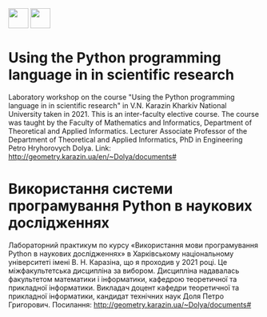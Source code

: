 <img src="https://github.com/MaksymAndreiev/PythonScientificResearchCourse/assets/29687267/62c9b16f-3082-429b-8859-924a8ef317ad" width="40" height="40">
<img src="https://github.com/MaksymAndreiev/PythonScientificResearchCourse/assets/29687267/e15c264c-7781-413c-8404-c23c7860d04d" width="40" height="40">

# Using the Python programming language in in scientific research
Laboratory workshop on the course "Using the Python programming language in in scientific research" in V.N. Karazin Kharkiv National University taken in 2021. This is an inter-faculty elective course. The course was taught by the Faculty of Mathematics and Informatics, Department of Theoretical and Applied Informatics. Lecturer Associate Professor of the Department of Theoretical and Applied Informatics, PhD in Engineering Petro Hryhorovych Dolya. Link: http://geometry.karazin.ua/en/~Dolya/documents#

# Використання системи програмування Python в наукових дослідженнях
Лабораторний практикум по курсу «Використання мови програмування Python в наукових дослідженнях» в Харківському національному університеті імені В. Н. Каразіна, що я проходив у 2021 році. Це міжфакультетська дисципліна за вибором. Дисципліна надавалась факультетом математики і інформатики, кафедрою теоретичної та прикладної інформатики. Викладач доцент кафедри теоретичної та прикладної інформатики, кандидат технічних наук Доля Петро Григорович. Посилання: http://geometry.karazin.ua/~Dolya/documents#

